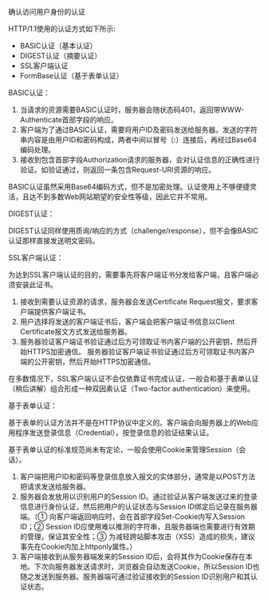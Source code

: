 确认访问用户身份的认证

HTTP/1.1使用的认证方式如下所示:

- BASIC认证（基本认证）
- DIGEST认证（摘要认证）
- SSL客户端认证
- FormBase认证（基于表单认证）



BASIC认证：

1.  当请求的资源需要BASIC认证时，服务器会随状态码401，返回带WWW-Authenticate首部字段的响应。
2. 客户端为了通过BASIC认证，需要将用户ID及密码发送给服务器。发送的字符串内容是由用户ID和密码构成，两者中间以冒号（:）连接后，再经过Base64编码处理。
3. 接收到包含首部字段Authorization请求的服务器，会对认证信息的正确性进行验证。如验证通过，则返回一条包含Request-URI资源的响应。

BASIC认证虽然采用Base64编码方式，但不是加密处理。认证使用上不够便捷灵活，且达不到多数Web网站期望的安全性等级，因此它并不常用。



DIGEST认证：

DIGEST认证同样使用质询/响应的方式（challenge/response），但不会像BASIC认证那样直接发送明文密码。



SSL客户端认证：

为达到SSL客户端认证的目的，需要事先将客户端证书分发给客户端，且客户端必须安装此证书。

1. 接收到需要认证资源的请求，服务器会发送Certificate Request报文，要求客户端提供客户端证书。
2. 用户选择将发送的客户端证书后，客户端会把客户端证书信息以Client Certificate报文方式发送给服务器。
3.  服务器验证客户端证书验证通过后方可领取证书内客户端的公开密钥，然后开始HTTPS加密通信。 服务器验证客户端证书验证通过后方可领取证书内客户端的公开密钥，然后开始HTTPS加密通信。

在多数情况下，SSL客户端认证不会仅依靠证书完成认证，一般会和基于表单认证（稍后讲解）组合形成一种双因素认证（Two-factor authentication）来使用。



基于表单认证：

基于表单的认证方法并不是在HTTP协议中定义的。客户端会向服务器上的Web应用程序发送登录信息（Credential），按登录信息的验证结果认证。

基于表单认证的标准规范尚未有定论，一般会使用Cookie来管理Session（会话）。

1. 客户端把用户ID和密码等登录信息放入报文的实体部分，通常是以POST方法把请求发送给服务器。
2. 服务器会发放用以识别用户的Session ID。通过验证从客户端发送过来的登录信息进行身份认证，然后把用户的认证状态与Session ID绑定后记录在服务器端。（① 向客户端返回响应时，会在首部字段Set-Cookie内写入Session ID；② Session ID应使用难以推测的字符串，且服务器端也需要进行有效期的管理，保证其安全性；③ 为减轻跨站脚本攻击（XSS）造成的损失，建议事先在Cookie内加上httponly属性。）
3. 客户端接收到从服务器端发来的Session ID后，会将其作为Cookie保存在本地。下次向服务器发送请求时，浏览器会自动发送Cookie，所以Session ID也随之发送到服务器。服务器端可通过验证接收到的Session ID识别用户和其认证状态。


